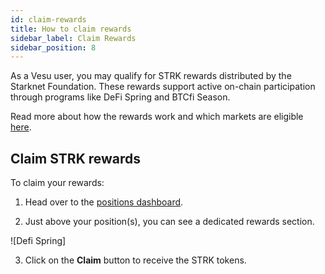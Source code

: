 ```yaml
---
id: claim-rewards
title: How to claim rewards
sidebar_label: Claim Rewards
sidebar_position: 8
---
```


As a Vesu user, you may qualify for STRK rewards distributed by the Starknet Foundation. These rewards support active on-chain participation through programs like DeFi Spring and BTCfi Season. 

Read more about how the rewards work and which markets are eligible [here](../explore/rewards.md).


## Claim STRK rewards

To claim your rewards:

1. Head over to the [positions dashboard](https://vesu.xyz/positions).

2. Just above your position(s), you can see a dedicated rewards section.

![Defi Spring]

3. Click on the **Claim** button to receive the STRK tokens.
